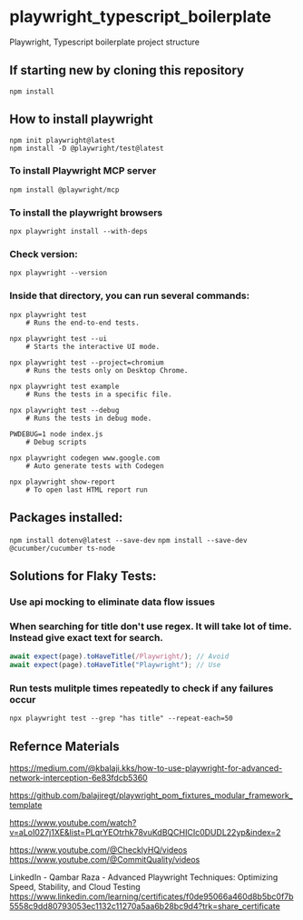 # playwright_typescript_boilerplate
Playwright, Typescript boilerplate project structure

## If starting new by cloning this repository

`npm install`

## How to install playwright

```shell
npm init playwright@latest
npm install -D @playwright/test@latest
```

### To install Playwright MCP server
`npm install @playwright/mcp`

### To install the playwright browsers
`npx playwright install --with-deps`

### Check version:
`npx playwright --version`

### Inside that directory, you can run several commands:
```shell
npx playwright test
    # Runs the end-to-end tests.

npx playwright test --ui
    # Starts the interactive UI mode.

npx playwright test --project=chromium
    # Runs the tests only on Desktop Chrome.

npx playwright test example
    # Runs the tests in a specific file.

npx playwright test --debug
    # Runs the tests in debug mode.

PWDEBUG=1 node index.js
    # Debug scripts

npx playwright codegen www.google.com
    # Auto generate tests with Codegen

npx playwright show-report
    # To open last HTML report run
```

## Packages installed:
`npm install dotenv@latest --save-dev`
`npm install --save-dev @cucumber/cucumber ts-node`

## Solutions for Flaky Tests:
### Use api mocking to eliminate data flow issues
### When searching for title don't use regex. It will take lot of time. Instead give exact text for search.
```TypeScript
await expect(page).toHaveTitle(/Playwright/); // Avoid
await expect(page).toHaveTitle("Playwright"); // Use
```
### Run tests mulitple times repeatedly to check if any failures occur
`npx playwright test --grep "has title" --repeat-each=50`

## Refernce Materials
https://medium.com/@kbalaji.kks/how-to-use-playwright-for-advanced-network-interception-6e83fdcb5360

https://github.com/balajiregt/playwright_pom_fixtures_modular_framework_template

https://www.youtube.com/watch?v=aLoI027j1XE&list=PLqrYEOtrhk78vuKdBQCHICIc0DUDL22yp&index=2

https://www.youtube.com/@ChecklyHQ/videos
https://www.youtube.com/@CommitQuality/videos

LinkedIn - Qambar Raza - Advanced Playwright Techniques: Optimizing Speed, Stability, and Cloud Testing
https://www.linkedin.com/learning/certificates/f0de95066a460d8b5bc0f7b5558c9dd80793053ec1132c11270a5aa6b28bc9d4?trk=share_certificate